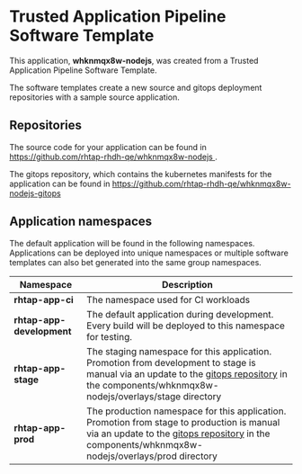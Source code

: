# Trusted Application Pipeline Software Template

This application, **whknmqx8w-nodejs**, was created from a Trusted Application Pipeline Software Template.

The software templates create a new source and gitops deployment repositories with a sample source application. 

## Repositories

The source code for your application can be found in [https://github.com/rhtap-rhdh-qe/whknmqx8w-nodejs ](https://github.com/rhtap-rhdh-qe/whknmqx8w-nodejs ).
 
The gitops repository, which contains the kubernetes manifests for the application can be found in 
[https://github.com/rhtap-rhdh-qe/whknmqx8w-nodejs-gitops ](https://github.com/rhtap-rhdh-qe/whknmqx8w-nodejs-gitops ) 

## Application namespaces 

The default application will be found in the following namespaces. Applications can be deployed into unique namespaces or multiple software templates can also bet generated into the same group namespaces.  

|  Namespace   |  Description   |  
| -------- | -------- |
| **rhtap-app-ci** | The namespace used for CI workloads |
| **rhtap-app-development** | The default application during development. Every build will be deployed to this namespace for testing. |
| **rhtap-app-stage** | The staging namespace for this application. Promotion from development to stage is manual via an update to the [gitops repository](https://github.com/rhtap-rhdh-qe/whknmqx8w-nodejs-gitops ) in the components/whknmqx8w-nodejs/overlays/stage directory |
| **rhtap-app-prod** | The production namespace for this application. Promotion from stage to production is manual via an update to the [gitops repository](https://github.com/rhtap-rhdh-qe/whknmqx8w-nodejs-gitops ) in the components/whknmqx8w-nodejs/overlays/prod directory |
